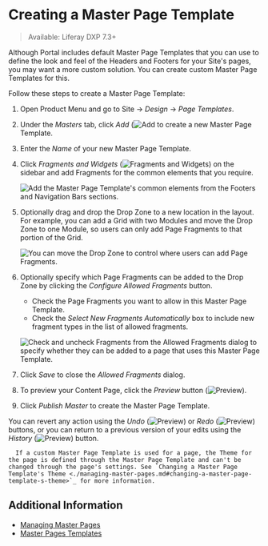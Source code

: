 # Creating a Master Page Template

> Available: Liferay DXP 7.3+

Although Portal includes default Master Page Templates that you can use to define the look and feel of the Headers and Footers for your Site's pages, you may want a more custom solution. You can create custom Master Page Templates for this.

Follow these steps to create a Master Page Template:

1. Open Product Menu and go to Site &rarr; *Design* &rarr; *Page Templates*.
1. Under the *Masters* tab, click *Add* (![Add](./../../../images/icon-add.png) to create a new Master Page Template.
1. Enter the *Name* of your new Master Page Template.
1. Click *Fragments and Widgets* (![Fragments and Widgets](./../../../images/icon-add-widget.png)) on the sidebar and add Fragments for the common elements that you require.

    ![Add the Master Page Template's common elements from the Footers and Navigation Bars sections.](./creating-a-master-page-template/images/02.png)

1. Optionally drag and drop the Drop Zone to a new location in the layout. For example, you can add a Grid with two Modules and move the Drop Zone to one Module, so users can only add Page Fragments to that portion of the Grid.

    ![You can move the Drop Zone to control where users can add Page Fragments.](./creating-a-master-page-template/images/03.gif)

1. Optionally specify which Page Fragments can be added to the Drop Zone by clicking the *Configure Allowed Fragments* button.

    - Check the Page Fragments you want to allow in this Master Page Template.
    - Check the *Select New Fragments Automatically* box to include new fragment types in the list of allowed fragments.

    ![Check and uncheck Fragments from the Allowed Fragments dialog to specify whether they can be added to a page that uses this Master Page Template.](./creating-a-master-page-template/images/04.png)

1. Click *Save* to close the *Allowed Fragments* dialog.
1. To preview your Content Page, click the *Preview* button (![Preview](../../../images/icon-preview.png)).
1. Click *Publish Master* to create the Master Page Template.

You can revert any action using the *Undo* (![Preview](../../../images/icon-undo.png)) or *Redo* (![Preview](../../../images/icon-redo.png)) buttons, or you can return to a previous version of your edits using the *History* (![Preview](../../../images/icon-time.png)) button.

```note::
  If a custom Master Page Template is used for a page, the Theme for the page is defined through the Master Page Template and can't be changed through the page's settings. See `Changing a Master Page Template's Theme <./managing-master-pages.md#changing-a-master-page-template-s-theme>`_ for more information.
```

## Additional Information

- [Managing Master Pages](./managing-master-pages.md)
- [Master Pages Templates](./master-page-templates.md)

